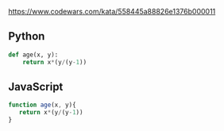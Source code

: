 https://www.codewars.com/kata/558445a88826e1376b000011

## Python
```python
def age(x, y):
    return x*(y/(y-1))
```

## JavaScript
```js
function age(x, y){
   return x*(y/(y-1))
}
```